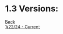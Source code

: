 # 1.3 Versions:
<a href="https://notblocked.github.io">Back</a>
<br>
<a href="https://notblocked.github.io/index-1.3/1-22-24.html">1/22/24 - Current</a>
